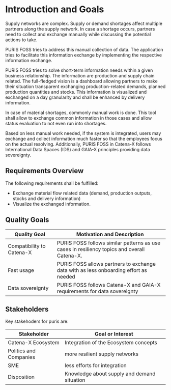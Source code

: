 # Introduction and Goals

Supply networks are complex. Supply or demand shortages affect multiple partners along the
supply network. In case a shortage occurs, partners need to collect and exchange manually
while discussing the potential actions to take.

PURIS FOSS tries to address this manual collection of data. The application tries to facilitate
this information exchange by implementing the respective information exchange.

PURIS FOSS tries to solve short-term information needs within a given business relationship.
The information are production and supply chain related. The full-fledged vision is a dashboard
allowing partners to make their situation transparent exchanging production-related demands,
planned production quantities and stocks. This information is visualized and exchanged
on a day granularity and shall be enhanced by delivery information.

In case of material shortages, commonly manual work is done. This tool shall allow to exchange
common information in those cases and allow status evaluation to not even run into shortages.

Based on less manual work needed, if the system is integrated, users may exchange and collect
information much faster so that the employees focus on the actual resolving.
Additionally, PURIS FOSS in Catena-X follows International Data Spaces (IDS) and GAIA-X principles
providing data sovereignty.

## Requirements Overview

The following requirements shall be fulfilled:
- Exchange material flow related data (demand, production outputs, stocks and delivery information)
- Visualize the exchanged information.

## Quality Goals

| Quality Goal              | Motivation and Description                                                                  |
|---------------------------|---------------------------------------------------------------------------------------------|
| Compatibility to Catena-X | PURIS FOSS follows similar patterns as use cases in resiliency topics and overall Catena-X. |
| Fast usage                | PURIS FOSS allows partners to exchange data with as less onboarding effort as needed        |
| Data sovereignty          | PURIS FOSS follows Catena-X and GAIA-X requirements for data sovereignty                    |

## Stakeholders

Key stakehoders for puris are:

| Stakeholder            | Goal or Interest                            |
|------------------------|---------------------------------------------|
| Catena-X Ecosystem     | Integration of the Ecosystem concepts       |
| Politics and Companies | more resilient supply networks              |
| SME                    | less efforts for integration                |
| Disposition            | Knowledge about supply and demand situation |
